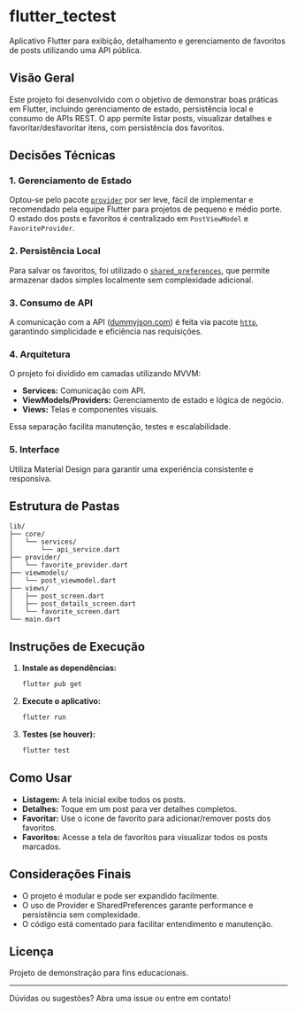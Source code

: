 # flutter_tectest

Aplicativo Flutter para exibição, detalhamento e gerenciamento de favoritos de posts utilizando uma API pública.

## Visão Geral

Este projeto foi desenvolvido com o objetivo de demonstrar boas práticas em Flutter, incluindo gerenciamento de estado, persistência local e consumo de APIs REST. O app permite listar posts, visualizar detalhes e favoritar/desfavoritar itens, com persistência dos favoritos.

## Decisões Técnicas

### 1. **Gerenciamento de Estado**

Optou-se pelo pacote [`provider`](https://pub.dev/packages/provider) por ser leve, fácil de implementar e recomendado pela equipe Flutter para projetos de pequeno e médio porte. O estado dos posts e favoritos é centralizado em `PostViewModel` e `FavoriteProvider`.

### 2. **Persistência Local**

Para salvar os favoritos, foi utilizado o [`shared_preferences`](https://pub.dev/packages/shared_preferences), que permite armazenar dados simples localmente sem complexidade adicional.

### 3. **Consumo de API**

A comunicação com a API ([dummyjson.com](https://dummyjson.com)) é feita via pacote [`http`](https://pub.dev/packages/http), garantindo simplicidade e eficiência nas requisições.

### 4. **Arquitetura**

O projeto foi dividido em camadas utilizando MVVM:

- **Services:** Comunicação com API.
- **ViewModels/Providers:** Gerenciamento de estado e lógica de negócio.
- **Views:** Telas e componentes visuais.

Essa separação facilita manutenção, testes e escalabilidade.

### 5. **Interface**

Utiliza Material Design para garantir uma experiência consistente e responsiva.

## Estrutura de Pastas

```
lib/
├── core/
│   └── services/
│       └── api_service.dart
├── provider/
│   └── favorite_provider.dart
├── viewmodels/
│   └── post_viewmodel.dart
├── views/
│   ├── post_screen.dart
│   ├── post_details_screen.dart
│   └── favorite_screen.dart
└── main.dart
```

## Instruções de Execução

1. **Instale as dependências:**

   ```sh
   flutter pub get
   ```

2. **Execute o aplicativo:**

   ```sh
   flutter run
   ```

3. **Testes (se houver):**
   ```sh
   flutter test
   ```

## Como Usar

- **Listagem:** A tela inicial exibe todos os posts.
- **Detalhes:** Toque em um post para ver detalhes completos.
- **Favoritar:** Use o ícone de favorito para adicionar/remover posts dos favoritos.
- **Favoritos:** Acesse a tela de favoritos para visualizar todos os posts marcados.

## Considerações Finais

- O projeto é modular e pode ser expandido facilmente.
- O uso de Provider e SharedPreferences garante performance e persistência sem complexidade.
- O código está comentado para facilitar entendimento e manutenção.

## Licença

Projeto de demonstração para fins educacionais.

---

Dúvidas ou sugestões? Abra uma issue ou entre em contato!
